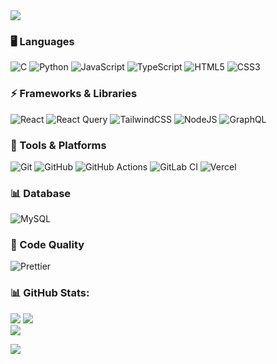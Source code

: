 <img src="https://capsule-render.vercel.app/api?type=blur&color=D1F6FFo&height=150&section=header&text=Welcome%20to%20my%20GitHub!&fontSize=42&theme=default&animation=fadeIn"/>


### 🖥️ Languages
![C](https://img.shields.io/badge/c-%2300599C.svg?style=flat&logo=c&logoColor=white)
![Python](https://img.shields.io/badge/python-3670A0?style=fla&logo=python&logoColor=ffdd54)
![JavaScript](https://img.shields.io/badge/javascript-%23323330.svg?style=flat&logo=javascript&logoColor=%23F7DF1E)
![TypeScript](https://img.shields.io/badge/typescript-%23007ACC.svg?style=flat&logo=typescript&logoColor=white)
![HTML5](https://img.shields.io/badge/html5-%23E34F26.svg?style=flat&logo=html5&logoColor=white)
![CSS3](https://img.shields.io/badge/css3-%231572B6.svg?style=flat&logo=css3&logoColor=white)

### ⚡ Frameworks & Libraries
![React](https://img.shields.io/badge/react-%2320232a.svg?style=flat&logo=react&logoColor=%2361DAFB)
![React Query](https://img.shields.io/badge/-React%20Query-FF4154?style=flat&logo=react%20query&logoColor=white)
![TailwindCSS](https://img.shields.io/badge/tailwindcss-%2338B2AC.svg?style=flat&logo=tailwind-css&logoColor=white)
![NodeJS](https://img.shields.io/badge/node.js-6DA55F?style=flat&logo=node.js&logoColor=white)
![GraphQL](https://img.shields.io/badge/-GraphQL-E10098?style=flat&logo=graphql&logoColor=white)

### 🔧 Tools & Platforms
![Git](https://img.shields.io/badge/git-%23F05033.svg?style=flat&logo=git&logoColor=white)
![GitHub](https://img.shields.io/badge/github-%23121011.svg?style=flat&logo=github&logoColor=white)
![GitHub Actions](https://img.shields.io/badge/github%20actions-%232671E5.svg?style=flat&logo=githubactions&logoColor=white)
![GitLab CI](https://img.shields.io/badge/gitlab%20CI-%23181717.svg?style=flate&logo=gitlab&logoColor=white)
![Vercel](https://img.shields.io/badge/vercel-%23000000.svg?style=flat&logo=vercel&logoColor=white)

### 📊 Database
![MySQL](https://img.shields.io/badge/mysql-4479A1.svg?style=flat&logo=mysql&logoColor=white)

### 🎨 Code Quality
![Prettier](https://img.shields.io/badge/prettier-%23F7B93E.svg?style=flat&logo=prettier&logoColor=black)

### 📊 GitHub Stats:
![](https://github-readme-stats.vercel.app/api/top-langs/?username=LeahKim-dev&theme=dark&hide_border=true&include_all_commits=true&count_private=true&layout=compact)
![](https://github-readme-stats.vercel.app/api?username=LeahKim-dev&theme=dark&hide_border=true&include_all_commits=true&count_private=true)<br/>
![](https://nirzak-streak-stats.vercel.app/?user=LeahKim-dev&theme=dark&hide_border=true)<br/>


[![](https://visitcount.itsvg.in/api?id=LeahKim-dev&icon=0&color=12)](https://visitcount.itsvg.in)
